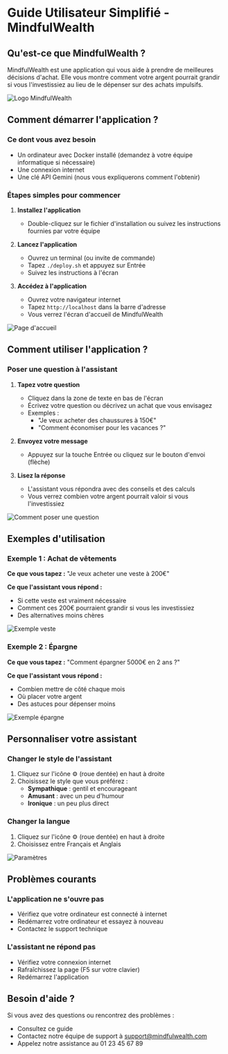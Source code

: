 # Guide Utilisateur Simplifié - MindfulWealth

## Qu'est-ce que MindfulWealth ?

MindfulWealth est une application qui vous aide à prendre de meilleures décisions d'achat. Elle vous montre comment votre argent pourrait grandir si vous l'investissiez au lieu de le dépenser sur des achats impulsifs.

![Logo MindfulWealth](https://via.placeholder.com/600x200?text=MindfulWealth+Logo)

## Comment démarrer l'application ?

### Ce dont vous avez besoin

- Un ordinateur avec Docker installé (demandez à votre équipe informatique si nécessaire)
- Une connexion internet
- Une clé API Gemini (nous vous expliquerons comment l'obtenir)

### Étapes simples pour commencer

1. **Installez l'application**
   - Double-cliquez sur le fichier d'installation ou suivez les instructions fournies par votre équipe

2. **Lancez l'application**
   - Ouvrez un terminal (ou invite de commande)
   - Tapez `./deploy.sh` et appuyez sur Entrée
   - Suivez les instructions à l'écran

3. **Accédez à l'application**
   - Ouvrez votre navigateur internet
   - Tapez `http://localhost` dans la barre d'adresse
   - Vous verrez l'écran d'accueil de MindfulWealth

![Page d'accueil](https://via.placeholder.com/800x400?text=Page+d'accueil+simplifiee)

## Comment utiliser l'application ?

### Poser une question à l'assistant

1. **Tapez votre question**
   - Cliquez dans la zone de texte en bas de l'écran
   - Écrivez votre question ou décrivez un achat que vous envisagez
   - Exemples :
     - "Je veux acheter des chaussures à 150€"
     - "Comment économiser pour les vacances ?"

2. **Envoyez votre message**
   - Appuyez sur la touche Entrée ou cliquez sur le bouton d'envoi (flèche)

3. **Lisez la réponse**
   - L'assistant vous répondra avec des conseils et des calculs
   - Vous verrez combien votre argent pourrait valoir si vous l'investissiez

![Comment poser une question](https://via.placeholder.com/800x400?text=Comment+poser+une+question)

## Exemples d'utilisation

### Exemple 1 : Achat de vêtements

**Ce que vous tapez :**
"Je veux acheter une veste à 200€"

**Ce que l'assistant vous répond :**

- Si cette veste est vraiment nécessaire
- Comment ces 200€ pourraient grandir si vous les investissiez
- Des alternatives moins chères

![Exemple veste](https://via.placeholder.com/800x400?text=Exemple+veste)

### Exemple 2 : Épargne

**Ce que vous tapez :**
"Comment épargner 5000€ en 2 ans ?"

**Ce que l'assistant vous répond :**

- Combien mettre de côté chaque mois
- Où placer votre argent
- Des astuces pour dépenser moins

![Exemple épargne](https://via.placeholder.com/800x400?text=Exemple+epargne)

## Personnaliser votre assistant

### Changer le style de l'assistant

1. Cliquez sur l'icône ⚙️ (roue dentée) en haut à droite
2. Choisissez le style que vous préférez :
   - **Sympathique** : gentil et encourageant
   - **Amusant** : avec un peu d'humour
   - **Ironique** : un peu plus direct

### Changer la langue

1. Cliquez sur l'icône ⚙️ (roue dentée) en haut à droite
2. Choisissez entre Français et Anglais

![Paramètres](https://via.placeholder.com/800x400?text=Parametres+simplifies)

## Problèmes courants

### L'application ne s'ouvre pas

- Vérifiez que votre ordinateur est connecté à internet
- Redémarrez votre ordinateur et essayez à nouveau
- Contactez le support technique

### L'assistant ne répond pas

- Vérifiez votre connexion internet
- Rafraîchissez la page (F5 sur votre clavier)
- Redémarrez l'application

## Besoin d'aide ?

Si vous avez des questions ou rencontrez des problèmes :

- Consultez ce guide
- Contactez notre équipe de support à <support@mindfulwealth.com>
- Appelez notre assistance au 01 23 45 67 89
